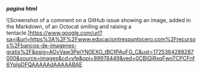 **_pagina html_**

![Screenshot of a comment on a GitHub issue showing an image, added in the Markdown, of an Octocat smiling and raising a tentacle.]https://www.google.com/url?sa=i&url=https%3A%2F%2Fwww.educaciontrespuntocero.com%2Frecursos%2Fbancos-de-imagenes-gratis%2F&psig=AOvVaw3PeiYN0EXO_tBCfPAuFG_C&ust=1725364288287000&source=images&cd=vfe&opi=89978449&ved=0CBIQjRxqFwoTCPCFnf6YpIgDFQAAAAAdAAAAABAE

